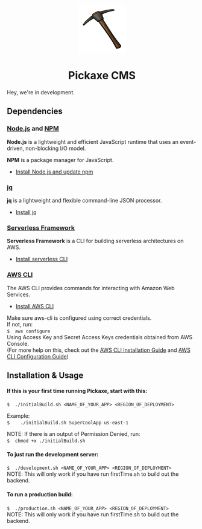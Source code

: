 <!-- Logo -->
<p align="center">
  <a href="">
    <img height="128" width="128" src="https://github.com/PickaxeCMS/pickaxecms/blob/master/pickaxe.png">
  </a>
</p>

<!-- Name -->
<h1 align="center">
  <a>Pickaxe CMS</a>
</h1>

Hey, we're in development.

## Dependencies    

### [Node.js](https://nodejs.org/en/) and [NPM](https://www.npmjs.com/)

**Node.js** is a lightweight and efficient JavaScript runtime that uses an event-driven, non-blocking I/O model.

**NPM** is a package manager for JavaScript.

+ [Install Node.js and update npm](https://docs.npmjs.com/getting-started/installing-node)


### [jq](https://stedolan.github.io/jq/)

**jq** is a lightweight and flexible command-line JSON processor.

+ [Install jq](https://stedolan.github.io/jq/download/)


### [Serverless Framework](https://serverless.com/framework/)

**Serverless Framework** is a CLI for building serverless architectures on AWS.

+ [Install serverless CLI](https://serverless.com/framework/docs/getting-started/)


### [AWS CLI](http://docs.aws.amazon.com/cli/latest/userguide/cli-chap-welcome.html)

The AWS CLI provides commands for interacting with Amazon Web Services.

+ [Install AWS CLI](http://docs.aws.amazon.com/cli/latest/userguide/installing.html)

Make sure aws-cli is configured using correct credentials.    
If not, run:      
`
$  aws configure
`     
Using Access Key and Secret Access Keys credentials obtained from AWS Console.   
(For more help on this, check out the <a href="http://docs.aws.amazon.com/cli/latest/userguide/installing.html">AWS CLI Installation Guide</a> and <a href="http://docs.aws.amazon.com/cli/latest/userguide/cli-chap-getting-started.html#cli-quick-configuration"> AWS CLI Configuration Guide</a>)   


## Installation & Usage

       
         
#### If this is your first time running Pickaxe, start with this:            
        
`$  ./initialBuild.sh <NAME_OF_YOUR_APP> <REGION_OF_DEPLOYMENT>`
        
         
Example:      
`$    ./initialBuild.sh SuperCoolApp us-east-1`    
       
        
NOTE: If there is an output of Permission Denied, run:     
`$  chmod +x ./initialBuild.sh`     
      
       
#### To just run the development server:      
       
`$  ./development.sh <NAME_OF_YOUR_APP> <REGION_OF_DEPLOYMENT>`     
NOTE: This will only work if you have run firstTime.sh to build out the backend.
      
    
#### To run a production build:      
       
`$  ./production.sh <NAME_OF_YOUR_APP> <REGION_OF_DEPLOYMENT>`     
NOTE: This will only work if you have run firstTime.sh to build out the backend.
      
